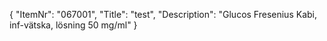{
  "ItemNr": "067001",
  "Title": "test",
  "Description": "Glucos Fresenius Kabi, inf-vätska, lösning 50 mg/ml"
}